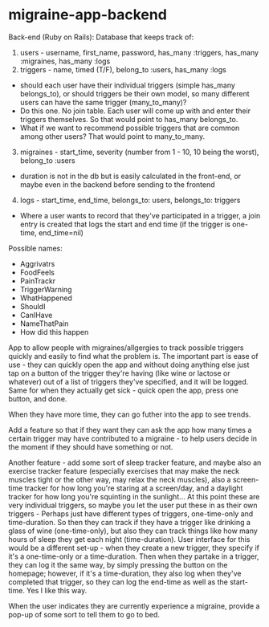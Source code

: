 # migraine-app-backend

Back-end (Ruby on Rails):
Database that keeps track of:
1. users - username, first_name, password, has_many :triggers, has_many :migraines, has_many :logs
2. triggers - name, timed (T/F), belong_to :users, has_many :logs
  - should each user have their individual triggers (simple has_many belongs_to), or should triggers be their own model, so many different users can have the same trigger (many_to_many)?
  - Do this one. No join table. Each user will come up with and enter their triggers themselves. So that would point to has_many belongs_to.
  - What if we want to recommend possible triggers that are common among other users? That would point to many_to_many.
3. migraines - start_time, severity (number from 1 - 10, 10 being the worst), belong_to :users
  - duration is not in the db but is easily calculated in the front-end, or maybe even in the backend before sending to the frontend
4. logs - start_time, end_time, belongs_to: users, belongs_to: triggers
  - Where a user wants to record that they've participated in a trigger, a join entry is created that logs the start and end time (if the trigger is one-time, end_time=nil)


  Possible names:
  - Aggrivatrs
  - FoodFeels
  - PainTrackr
  - TriggerWarning
  - WhatHappened
  - ShouldI
  - CanIHave
  - NameThatPain
  - How did this happen

  App to allow people with migraines/allgergies to track possible triggers quickly and easily to find what the problem is. The important part is ease of use - they can quickly open the app and without doing anything else just tap on a button of the trigger they're having (like wine or lactose or whatever) out of a list of triggers they've specified, and it will be logged. Same for when they actually get sick - quick open the app, press one button, and done.

  When they have more time, they can go futher into the app to see trends.

  Add a feature so that if they want they can ask the app how many times a certain trigger may have contributed to a migraine - to help users decide in the moment if they should have something or not.

  Another feature - add some sort of sleep tracker feature, and maybe also an exercise tracker feature (especially exercises that may make the neck muscles tight or the other way, may relax the neck muscles), also a screen-time tracker for how long you're staring at a screen/day, and a daylight tracker for how long you're squinting in the sunlight...
  At this point these are very individual triggers, so maybe you let the user put these in as their own triggers -
  Perhaps just have different types of triggers, one-time-only and time-duration. So then they can track if they have a trigger like drinking a glass of wine (one-time-only), but also they can track things like how many hours of sleep they get each night (time-duration).
  User interface for this would be a different set-up - when they create a new trigger, they specify if it's a one-time-only or a time-duration. Then when they partake in a trigger, they can log it the same way, by simply pressing the button on the homepage; however, if it's a time-duration, they also log when they've completed that trigger, so they can log the end-time as well as the start-time. Yes I like this way.

  When the user indicates they are currently experience a migraine, provide a pop-up of some sort to tell them to go to bed.
